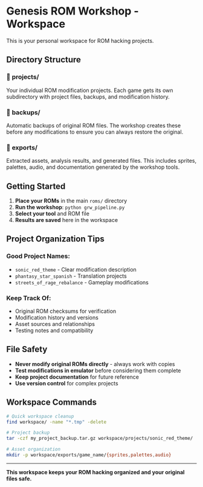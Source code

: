 # Genesis ROM Workshop - Workspace

This is your personal workspace for ROM hacking projects.

## Directory Structure

### 📁 **projects/**
Your individual ROM modification projects. Each game gets its own subdirectory with project files, backups, and modification history.

### 📁 **backups/**
Automatic backups of original ROM files. The workshop creates these before any modifications to ensure you can always restore the original.

### 📁 **exports/**
Extracted assets, analysis results, and generated files. This includes sprites, palettes, audio, and documentation generated by the workshop tools.

## Getting Started

1. **Place your ROMs** in the main `roms/` directory
2. **Run the workshop**: `python grw_pipeline.py`
3. **Select your tool** and ROM file
4. **Results are saved** here in the workspace

## Project Organization Tips

### **Good Project Names:**
- `sonic_red_theme` - Clear modification description
- `phantasy_star_spanish` - Translation projects
- `streets_of_rage_rebalance` - Gameplay modifications

### **Keep Track Of:**
- Original ROM checksums for verification
- Modification history and versions
- Asset sources and relationships
- Testing notes and compatibility

## File Safety

- **Never modify original ROMs directly** - always work with copies
- **Test modifications in emulator** before considering them complete
- **Keep project documentation** for future reference
- **Use version control** for complex projects

## Workspace Commands

```bash
# Quick workspace cleanup
find workspace/ -name "*.tmp" -delete

# Project backup
tar -czf my_project_backup.tar.gz workspace/projects/sonic_red_theme/

# Asset organization
mkdir -p workspace/exports/game_name/{sprites,palettes,audio}
```

---

**This workspace keeps your ROM hacking organized and your original files safe.**
